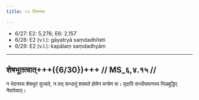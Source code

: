 ```yaml
---
title: १२ टिप्पणयः

---
```

- 6/27: E2: 5,276; E6: 2,157
- 6/28: E2 (v.l.): gāyatryā saṃdadhīteti
- 6/29: E2 (v.l.): kapālaṃ saṃdadhyām

____________________________________________


## शेषभूतत्वात्+++({6/30})+++ // MS_६,४.१५ //

न भेदनस्य शेषभूतं युज्यते, न तत् सन्धातुं शक्यते होमेन मन्त्रेण वा। मृदापि सन्धीयमानस्य भिन्नबुद्धिर् नैवापेयात्।